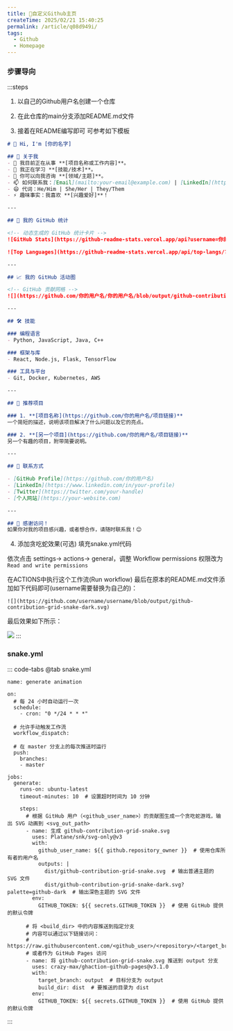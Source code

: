 ```yaml
---
title: 👻自定义Github主页
createTime: 2025/02/21 15:40:25
permalink: /article/q08d949i/
tags:
  - Github
  - Homepage
---
```


### 步骤导向
:::steps
1. 以自己的Github用户名创建一个仓库

<ImageCard
image="https://cdn.jsdelivr.net/gh/Pai3141/PictureBed@main/img/github-e1.jpg"
/>

2. 在此仓库的main分支添加README.md文件

<ImageCard
image="https://cdn.jsdelivr.net/gh/Pai3141/PictureBed@main/img/github-e2.png"
/>

3. 接着在README编写即可
可参考如下模板
```md
# 👋 Hi, I'm [你的名字]

## 🌟 关于我
- 🔭 我目前正在从事 **[项目名称或工作内容]**。
- 🌱 我正在学习 **[技能/技术]**。
- 💬 你可以向我咨询 **[领域/主题]**。
- 📫 如何联系我：[Email](mailto:your-email@example.com) | [LinkedIn](https://www.linkedin.com/in/your-profile) | [Twitter](https://twitter.com/your-handle)
- 😄 代词：He/Him | She/Her | They/Them
- ⚡ 趣味事实：我喜欢 **[兴趣爱好]**！

---

## 🚀 我的 GitHub 统计

<!-- 动态生成的 GitHub 统计卡片 -->
![GitHub Stats](https://github-readme-stats.vercel.app/api?username=你的用户名&show_icons=true&title_color=ffffff&icon_color=0074D9&text_color=f0f0f0&bg_color=151515)

![Top Languages](https://github-readme-stats.vercel.app/api/top-langs/?username=你的用户名&layout=compact&title_color=ffffff&icon_color=0074D9&text_color=f0f0f0&bg_color=151515)

---

## 📈 我的 GitHub 活动图

<!-- GitHub 贡献网格 -->
![](https://github.com/你的用户名/你的用户名/blob/output/github-contribution-grid-snake-dark.svg)

---

## 🛠️ 技能

### 编程语言
- Python, JavaScript, Java, C++

### 框架与库
- React, Node.js, Flask, TensorFlow

### 工具与平台
- Git, Docker, Kubernetes, AWS

---

## 📌 推荐项目

### 1. **[项目名称](https://github.com/你的用户名/项目链接)**
一个简短的描述，说明该项目解决了什么问题以及它的亮点。

### 2. **[另一个项目](https://github.com/你的用户名/项目链接)**
另一个有趣的项目，附带简要说明。

---

## 🤝 联系方式

- [GitHub Profile](https://github.com/你的用户名)
- [LinkedIn](https://www.linkedin.com/in/your-profile)
- [Twitter](https://twitter.com/your-handle)
- [个人网站](https://your-website.com)

---

## 🎉 感谢访问！
如果你对我的项目感兴趣，或者想合作，请随时联系我！😊
```
4. 添加贪吃蛇效果(可选)
<ImageCard
image="https://cdn.jsdelivr.net/gh/Pai3141/PictureBed@main/img/github-e4.png"
/>
填充snake.yml代码
<ImageCard
image="https://cdn.jsdelivr.net/gh/Pai3141/PictureBed@main/img/github-e3.png"
/>

依次点击 settings-> actions-> general，调整 Workflow permissions 权限改为 `Read and write permissions`
<ImageCard
image="https://cdn.jsdelivr.net/gh/Pai3141/PictureBed@main/img/github-e5.png"
/>

在ACTIONS中执行这个工作流(Run workflow)
<ImageCard
image="https://cdn.jsdelivr.net/gh/Pai3141/PictureBed@main/img/github-e6.png"
/>
最后在原本的README.md文件添加如下代码即可(username需要替换为自己的)：

```shell
![](https://github.com/username/username/blob/output/github-contribution-grid-snake-dark.svg)
```

最后效果如下所示：

![](https://cdn.jsdelivr.net/gh/Pai3141/Pai3141@output/github-contribution-grid-snake-dark.svg)
:::

### snake.yml
::: code-tabs
@tab snake.yml
```shell
name: generate animation

on:
  # 每 24 小时自动运行一次
  schedule:
    - cron: "0 */24 * * *" 
  
  # 允许手动触发工作流
  workflow_dispatch:
  
  # 在 master 分支上的每次推送时运行
  push:
    branches:
    - master
    
jobs:
  generate:
    runs-on: ubuntu-latest
    timeout-minutes: 10  # 设置超时时间为 10 分钟
    
    steps:
      # 根据 GitHub 用户（<github_user_name>）的贡献图生成一个贪吃蛇游戏，输出 SVG 动画到 <svg_out_path>
      - name: 生成 github-contribution-grid-snake.svg
        uses: Platane/snk/svg-only@v3
        with:
          github_user_name: ${{ github.repository_owner }}  # 使用仓库所有者的用户名
          outputs: |
            dist/github-contribution-grid-snake.svg  # 输出普通主题的 SVG 文件
            dist/github-contribution-grid-snake-dark.svg?palette=github-dark  # 输出深色主题的 SVG 文件
        env:
          GITHUB_TOKEN: ${{ secrets.GITHUB_TOKEN }}  # 使用 GitHub 提供的默认令牌
      
      # 将 <build_dir> 中的内容推送到指定分支
      # 内容可以通过以下链接访问：
      # https://raw.githubusercontent.com/<github_user>/<repository>/<target_branch>/<file>
      # 或者作为 GitHub Pages 访问
      - name: 将 github-contribution-grid-snake.svg 推送到 output 分支
        uses: crazy-max/ghaction-github-pages@v3.1.0
        with:
          target_branch: output  # 目标分支为 output
          build_dir: dist  # 要推送的目录为 dist
        env:
          GITHUB_TOKEN: ${{ secrets.GITHUB_TOKEN }}  # 使用 GitHub 提供的默认令牌
```
:::

